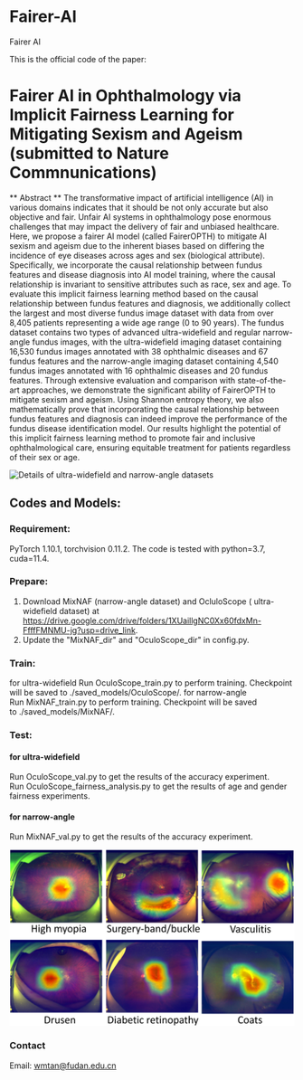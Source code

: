 # Fairer-AI
Fairer AI

This is the official code of the paper:

# Fairer AI in Ophthalmology via Implicit Fairness Learning for Mitigating Sexism and Ageism (submitted to Nature Commnunications)
** Abstract **
The transformative impact of artificial intelligence (AI) in various domains indicates that it should be not only accurate but also objective and fair. Unfair AI systems in ophthalmology pose enormous challenges that may impact the delivery of fair and unbiased healthcare. Here, we propose a fairer AI model (called FairerOPTH) to mitigate AI sexism and ageism due to the inherent biases based on differing the incidence of eye diseases across ages and sex (biological attribute). Specifically, we incorporate the causal relationship between fundus features and disease diagnosis into AI model training, where the causal relationship is invariant to sensitive attributes such as race, sex and age. To evaluate this implicit fairness learning method based on the causal relationship between fundus features and diagnosis, we additionally collect the largest and most diverse fundus image dataset with data from over 8,405 patients representing a wide age range (0 to 90 years). The fundus dataset contains two types of advanced ultra-widefield and regular narrow-angle fundus images, with the ultra-widefield imaging dataset containing 16,530 fundus images annotated with 38 ophthalmic diseases and 67 fundus features and the narrow-angle imaging dataset containing 4,540 fundus images annotated with 16 ophthalmic diseases and 20 fundus features. Through extensive evaluation and comparison with state-of-the-art approaches, we demonstrate the significant ability of FairerOPTH to mitigate sexism and ageism. Using Shannon entropy theory, we also mathematically prove that incorporating the causal relationship between fundus features and diagnosis can indeed improve the performance of the fundus disease identification model. Our results highlight the potential of this implicit fairness learning method to promote fair and inclusive ophthalmological care, ensuring equitable treatment for patients regardless of their sex or age.

![Details of ultra-widefield and narrow-angle datasets](https://pic4.zhimg.com/80/v2-a47051e92cf74930bedd7469978e6c08_hd.png](https://github.com/mintanwei/Fairer-AI/blob/main/A1_dataset_intro.tif)https://github.com/mintanwei/Fairer-AI/blob/main/A1_dataset_intro.tif)

## Codes and Models:
### Requirement:
PyTorch 1.10.1, torchvision 0.11.2. The code is tested with python=3.7, cuda=11.4.

### Prepare:
1. Download MixNAF (narrow-angle dataset) and OcluloScope ( ultra-widefield dataset) at https://drive.google.com/drive/folders/1XUaillgNC0Xx60fdxMn-FfffFMNMU-jg?usp=drive_link.
2. Update the "MixNAF_dir" and "OculoScope_dir" in config.py.

### Train:
for ultra-widefield
Run OculoScope_train.py to perform training. Checkpoint will be saved to ./saved_models/OculoScope/.
for narrow-angle
Run MixNAF_train.py to perform training. Checkpoint will be saved to ./saved_models/MixNAF/.

### Test:
#### for ultra-widefield
Run OculoScope_val.py to get the results of the accuracy experiment.
Run OculoScope_fairness_analysis.py to get the results of age and gender fairness experiments.
#### for narrow-angle
Run MixNAF_val.py to get the results of the accuracy experiment.

![Activation maps of FairerOPTH](https://github.com/mintanwei/Fairer-AI/blob/main/CAMs.jpg)

### Contact
Email: wmtan@fudan.edu.cn
